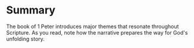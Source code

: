 # Summary

The book of 1 Peter introduces major themes that resonate throughout Scripture. As you read, note how the narrative prepares the way for God's unfolding story.

